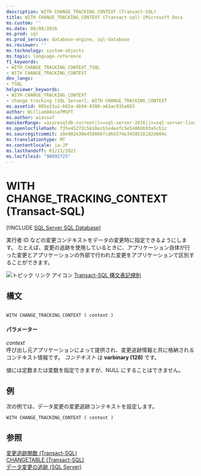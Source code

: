 ```yaml
---
description: WITH CHANGE_TRACKING_CONTEXT (Transact-SQL)
title: WITH CHANGE_TRACKING_CONTEXT (Transact-sql) |Microsoft Docs
ms.custom: ''
ms.date: 08/08/2016
ms.prod: sql
ms.prod_service: database-engine, sql-database
ms.reviewer: ''
ms.technology: system-objects
ms.topic: language-reference
f1_keywords:
- WITH_CHANGE_TRACKING_CONTEXT_TSQL
- WITH CHANGE_TRACKING_CONTEXT
dev_langs:
- TSQL
helpviewer_keywords:
- WITH CHANGE_TRACKING_CONTEXT
- change tracking [SQL Server], WITH CHANGE_TRACKING_CONTEXT
ms.assetid: 885e33a1-602a-4b94-8380-a63ac935a683
author: WilliamDAssafMSFT
ms.author: wiassaf
monikerRange: =azuresqldb-current||>=sql-server-2016||>=sql-server-linux-2017||=azuresqldb-mi-current
ms.openlocfilehash: f35e45272c5618ecb1e4eefc5e5406bb93a5cb1c
ms.sourcegitcommit: a9e982e30e458866fcd64374e3458516182d604c
ms.translationtype: MT
ms.contentlocale: ja-JP
ms.lasthandoff: 01/11/2021
ms.locfileid: "98092725"
---
```

# <a name="with-change_tracking_context-transact-sql"></a>WITH CHANGE_TRACKING_CONTEXT (Transact-SQL)
[!INCLUDE [SQL Server SQL Database](../../includes/applies-to-version/sql-asdb.md)]

  実行者 ID などの変更コンテキストをデータの変更時に指定できるようにします。 たとえば、変更の追跡を使用しているときに、アプリケーション自体が行った変更とアプリケーションの外部で行われた変更をアプリケーションで区別することができます。  

 ![トピック リンク アイコン](../../database-engine/configure-windows/media/topic-link.gif "トピック リンク アイコン") [Transact-SQL 構文表記規則](../../t-sql/language-elements/transact-sql-syntax-conventions-transact-sql.md)  
  
## <a name="syntax"></a>構文  
  
```  
  
WITH CHANGE_TRACKING_CONTEXT ( context )  
```  
  
#### <a name="parameters"></a>パラメーター  
 *context*  
 呼び出し元アプリケーションによって提供され、変更追跡情報と共に格納されるコンテキスト情報です。 *コンテキスト* は **varbinary (128)** です。  
  
 値には定数または変数を指定できますが、NULL にすることはできません。  
  
## <a name="examples"></a>例  
 次の例では、データ変更の変更追跡コンテキストを設定します。  
  
```  
WITH CHANGE_TRACKING_CONTEXT ( context )  
```  
  
## <a name="see-also"></a>参照  
 [変更追跡関数 &#40;Transact-SQL&#41;](../../relational-databases/system-functions/change-tracking-functions-transact-sql.md)   
 [CHANGETABLE &#40;Transact-SQL&#41;](../../relational-databases/system-functions/changetable-transact-sql.md)   
 [データ変更の追跡 &#40;SQL Server&#41;](../../relational-databases/track-changes/track-data-changes-sql-server.md)  
  
  
